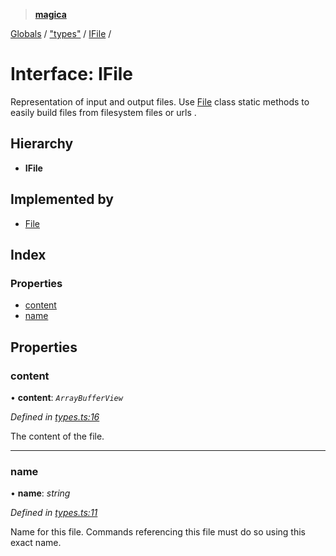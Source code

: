 > **[magica](../README.md)**

[Globals](../README.md) / ["types"](../modules/_types_.md) / [IFile](_types_.ifile.md) /

# Interface: IFile

Representation of input and output files. Use [File](../classes/_file_file_.file.md) class static methods to easily build files from
filesystem files or urls .

## Hierarchy

* **IFile**

## Implemented by

* [File](../classes/_file_file_.file.md)

## Index

### Properties

* [content](_types_.ifile.md#content)
* [name](_types_.ifile.md#name)

## Properties

###  content

• **content**: *`ArrayBufferView`*

*Defined in [types.ts:16](https://github.com/cancerberoSgx/magica/blob/b406772/src/types.ts#L16)*

The content of the file.

___

###  name

• **name**: *string*

*Defined in [types.ts:11](https://github.com/cancerberoSgx/magica/blob/b406772/src/types.ts#L11)*

Name for this file. Commands referencing this file must do so using this exact name.